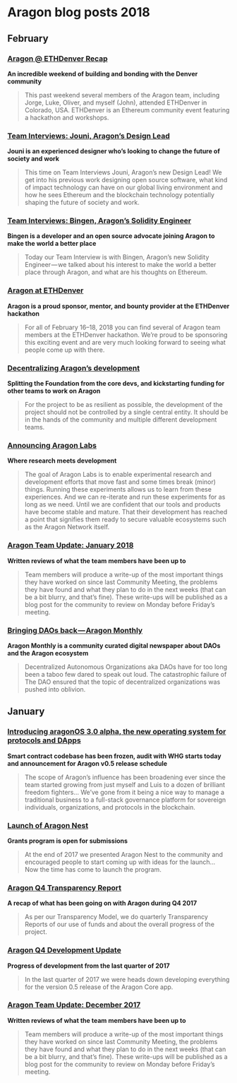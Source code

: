 # Aragon blog posts 2018

## February

### [**Aragon @ ETHDenver Recap**](https://blog.aragon.one/aragon-ethdenver-recap-4a869a68bda2)
**An incredible weekend of building and bonding with the Denver community**

> This past weekend several members of the Aragon team, including Jorge, Luke, Oliver, and myself (John), attended ETHDenver in Colorado, USA. ETHDenver is an Ethereum community event featuring a hackathon and workshops.

### [**Team Interviews: Jouni, Aragon’s Design Lead**](https://blog.aragon.one/team-interviews-jouni-aragons-design-lead-705378551d3b)
**Jouni is an experienced designer who’s looking to change the future of society and work**

> This time on Team Interviews Jouni, Aragon’s new Design Lead! We get into his previous work designing open source software, what kind of impact technology can have on our global living environment and how he sees Ethereum and the blockchain technology potentially shaping the future of society and work.

### [**Team Interviews: Bingen, Aragon’s Solidity Engineer**](https://blog.aragon.one/team-interviews-bingen-aragons-solidity-engineer-9ae1bf9814fc)
**Bingen is a developer and an open source advocate joining Aragon to make the world a better place**

> Today our Team Interview is with Bingen, Aragon’s new Solidity Engineer — we talked about his interest to make the world a better place through Aragon, and what are his thoughts on Ethereum.

### [**Aragon at ETHDenver**](https://blog.aragon.one/aragon-at-ethdenver-4687d319bf65)
**Aragon is a proud sponsor, mentor, and bounty provider at the ETHDenver hackathon**

> For all of February 16–18, 2018 you can find several of Aragon team members at the ETHDenver hackathon. We’re proud to be sponsoring this exciting event and are very much looking forward to seeing what people come up with there.

### [**Decentralizing Aragon’s development**](https://blog.aragon.one/decentralizing-aragons-development-5062fd6d135d)
**Splitting the Foundation from the core devs, and kickstarting funding for other teams to work on Aragon**

> For the project to be as resilient as possible, the development of the project should not be controlled by a single central entity. It should be in the hands of the community and multiple different development teams.

### [**Announcing Aragon Labs**](https://blog.aragon.one/announcing-aragon-labs-a679693429ae)
**Where research meets development**

> The goal of Aragon Labs is to enable experimental research and development efforts that move fast and some times break (minor) things. Running these experiments allows us to learn from these experiences. And we can re-iterate and run these experiments for as long as we need. Until we are confident that our tools and products have become stable and mature. That their development has reached a point that signifies them ready to secure valuable ecosystems such as the Aragon Network itself.

### [**Aragon Team Update: January 2018**](https://blog.aragon.one/aragon-team-update-january-2018-aacd32b709ed)
**Written reviews of what the team members have been up to**

> Team members will produce a write-up of the most important things they have worked on since last Community Meeting, the problems they have found and what they plan to do in the next weeks (that can be a bit blurry, and that’s fine). These write-ups will be published as a blog post for the community to review on Monday before Friday’s meeting.

### [**Bringing DAOs back — Aragon Monthly**](https://blog.aragon.one/bringing-daos-back-aragon-monthly-92756cb65639)
**Aragon Monthly is a community curated digital newspaper about DAOs and the Aragon ecosystem**

> Decentralized Autonomous Organizations aka DAOs have for too long been a taboo few dared to speak out loud. The catastrophic failure of The DAO ensured that the topic of decentralized organizations was pushed into oblivion.

## January

### [**Introducing aragonOS 3.0 alpha, the new operating system for protocols and DApps**](https://blog.aragon.one/introducing-aragonos-3-0-alpha-the-new-operating-system-for-protocols-and-dapps-348f7ac92cff)
**Smart contract codebase has been frozen, audit with WHG starts today and announcement for Aragon v0.5 release schedule**

> The scope of Aragon’s influence has been broadening ever since the team started growing from just myself and Luis to a dozen of brilliant freedom fighters... We’ve gone from it being a nice way to manage a traditional business to a full-stack governance platform for sovereign individuals, organizations, and protocols in the blockchain.

### [**Launch of Aragon Nest**](https://blog.aragon.one/launch-of-aragon-nest-8d42d1a37595)
**Grants program is open for submissions**

> At the end of 2017 we presented Aragon Nest to the community and encouraged people to start coming up with ideas for the launch... Now the time has come to launch the program.

### [**Aragon Q4 Transparency Report**](https://blog.aragon.one/aragon-q4-transparency-report-df3195ba6fd3)
**A recap of what has been going on with Aragon during Q4 2017**

> As per our Transparency Model, we do quarterly Transparency Reports of our use of funds and about the overall progress of the project.

### [**Aragon Q4 Development Update**](https://blog.aragon.one/aragon-q4-development-update-32a21935333e)
**Progress of development from the last quarter of 2017**

> In the last quarter of 2017 we were heads down developing everything for the version 0.5 release of the Aragon Core app.

### [**Aragon Team Update: December 2017**](https://blog.aragon.one/aragon-team-update-december-2017-cf076d3a46a3)
**Written reviews of what the team members have been up to**

> Team members will produce a write-up of the most important things they have worked on since last Community Meeting, the problems they have found and what they plan to do in the next weeks (that can be a bit blurry, and that’s fine). These write-ups will be published as a blog post for the community to review on Monday before Friday’s meeting.
